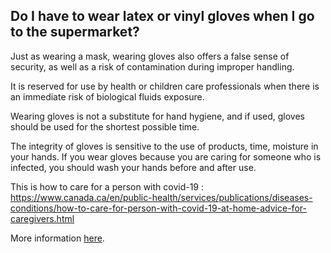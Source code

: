 ## Do I have to wear latex or vinyl gloves when I go to the supermarket?

Just as wearing a mask, wearing gloves also offers a false sense of security, as well as a risk of contamination during improper handling.

It is reserved for use by health or children care professionals when there is an immediate risk of biological fluids exposure.

Wearing gloves is not a substitute for hand hygiene, and if used, gloves should be used for the shortest possible time.

The integrity of gloves is sensitive to the use of products, time, moisture in your hands. If you wear gloves because you are caring for someone who is infected, you should wash your hands before and after use.

This is how to care for a person with covid-19 : https://www.canada.ca/en/public-health/services/publications/diseases-conditions/how-to-care-for-person-with-covid-19-at-home-advice-for-caregivers.html

More information [here](https://www.canada.ca/en/public-health/services/diseases/2019-novel-coronavirus-infection/prevention-risks.html).
